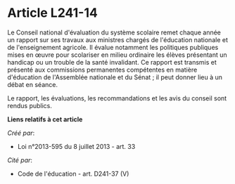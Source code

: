 # Article L241-14

Le  Conseil national d'évaluation du système scolaire remet chaque année un  rapport sur ses travaux aux ministres chargés de
l'éducation nationale  et de l'enseignement agricole. Il évalue notamment les politiques  publiques mises en œuvre pour
scolariser en milieu ordinaire les élèves  présentant un handicap ou un trouble de la santé invalidant. Ce rapport  est
transmis et présenté aux commissions permanentes compétentes en  matière d'éducation de l'Assemblée nationale et du Sénat ;
il peut  donner lieu à un débat en séance. 

Le rapport, les évaluations, les recommandations et les avis du conseil sont rendus publics.

**Liens relatifs à cet article**

_Créé par_:

  - Loi n°2013-595 du 8 juillet 2013 - art. 33

_Cité par_:

  - Code de l'éducation - art. D241-37 (V)

